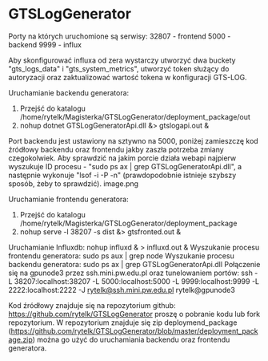 # GTSLogGenerator

Porty na których uruchomione są serwisy:
32807 - frontend
5000 - backend
9999 - influx

Aby skonfigurować influxa od zera wystarczy utworzyć dwa buckety "gts_logs_data" i "gts_system_metrics", utworzyć token służący do autoryzacji oraz zaktualizować wartość tokena w konfiguracji GTS-LOG. 

Uruchamianie backendu generatora:
1.  Przejść do katalogu /home/rytelk/Magisterka/GTSLogGenerator/deployment_package/out
2. nohup dotnet GTSLogGeneratorApi.dll &> gtslogapi.out & 

Port backendu jest ustawiony na sztywno na 5000, poniżej zamieszczę kod źródłowy backendu oraz frontendu jakby zaszła potrzeba zmiany czegokolwiek. 
Aby sprawdzić na jakim porcie działa webapi najpierw wyszukuje ID procesu - "sudo ps ax | grep GTSLogGeneratorApi.dll", a następnie wykonuje "lsof -i -P -n" (prawdopodobnie istnieje szybszy sposób, żeby to sprawdzić).
image.png

Uruchamianie frontendu generatora:
1.  Przejść do katalogu /home/rytelk/Magisterka/GTSLogGenerator/deployment_package
2. nohup serve -l 38207 -s dist &> gtsfronted.out &

Uruchamianie Influxdb: nohup influxd & > influxd.out &
Wyszukanie procesu frontendu generatora:  sudo ps aux | grep node
Wyszukanie procesu backendu generatora:  sudo ps ax | grep GTSLogGeneratorApi.dll
Połączenie się na gpunode3 przez ssh.mini.pw.edu.pl oraz tunelowaniem portów: ssh -L 38207:localhost:38207 -L 5000:localhost:5000 -L 9999:localhost:9999 -L 2222:localhost:2222  -J rytelk@ssh.mini.pw.edu.pl rytelk@gpunode3

Kod źródłowy znajduje się na repozytorium github: https://github.com/rytelk/GTSLogGenerator proszę o pobranie kodu lub fork repozytorium.
W repozytorium znajduje się zip deploymend_package (https://github.com/rytelk/GTSLogGenerator/blob/master/deployment_package.zip) można go użyć do uruchamiania backendu oraz frontendu generatora.
